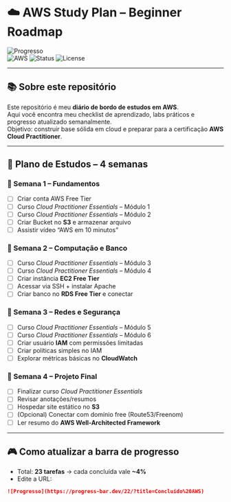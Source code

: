 # ☁️ AWS Study Plan – Beginner Roadmap

![Progresso](https://progress-bar.dev/0/?title=Concluído%20AWS)  
![AWS](https://img.shields.io/badge/AWS-Beginner-orange?logo=amazon-aws) 
![Status](https://img.shields.io/badge/Status-Em%20Andamento-blue) 
![License](https://img.shields.io/badge/License-MIT-green)

---

## 📚 Sobre este repositório
Este repositório é meu **diário de bordo de estudos em AWS**.  
Aqui você encontra meu checklist de aprendizado, labs práticos e progresso atualizado semanalmente.  
Objetivo: construir base sólida em cloud e preparar para a certificação **AWS Cloud Practitioner**.  

---

## 📆 Plano de Estudos – 4 semanas

### 🔹 Semana 1 – Fundamentos
- [ ] Criar conta AWS Free Tier  
- [ ] Curso *Cloud Practitioner Essentials* – Módulo 1  
- [ ] Curso *Cloud Practitioner Essentials* – Módulo 2  
- [ ] Criar Bucket no **S3** e armazenar arquivo  
- [ ] Assistir vídeo “AWS em 10 minutos”  

### 🔹 Semana 2 – Computação e Banco
- [ ] Curso *Cloud Practitioner Essentials* – Módulo 3  
- [ ] Curso *Cloud Practitioner Essentials* – Módulo 4  
- [ ] Criar instância **EC2 Free Tier**  
- [ ] Acessar via SSH + instalar Apache  
- [ ] Criar banco no **RDS Free Tier** e conectar  

### 🔹 Semana 3 – Redes e Segurança
- [ ] Curso *Cloud Practitioner Essentials* – Módulo 5  
- [ ] Curso *Cloud Practitioner Essentials* – Módulo 6  
- [ ] Criar usuário **IAM** com permissões limitadas  
- [ ] Criar políticas simples no IAM  
- [ ] Explorar métricas básicas no **CloudWatch**  

### 🔹 Semana 4 – Projeto Final
- [ ] Finalizar curso *Cloud Practitioner Essentials*  
- [ ] Revisar anotações/resumos  
- [ ] Hospedar site estático no **S3**  
- [ ] (Opcional) Conectar com domínio free (Route53/Freenom)  
- [ ] Ler resumo do **AWS Well-Architected Framework**  

---

## 🎮 Como atualizar a barra de progresso
- Total: **23 tarefas** → cada concluída vale **~4%**  
- Edite a URL:  
```markdown
![Progresso](https://progress-bar.dev/22/?title=Concluído%20AWS)
